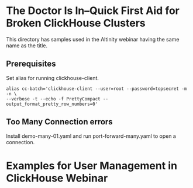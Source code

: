 # The Doctor Is In–Quick First Aid for Broken ClickHouse Clusters

This directory has samples used in the Altinity webinar having the same name
as the title. 

## Prerequisites

Set alias for running clickhouse-client. 
```
alias cc-batch='clickhouse-client --user=root --password=topsecret -m -n \
--verbose -t --echo -f PrettyCompact --output_format_pretty_row_numbers=0'
```

## Too Many Connection errors

Install demo-many-01.yaml and run port-forward-many.yaml to open a connection. 

# Examples for User Management in ClickHouse Webinar
